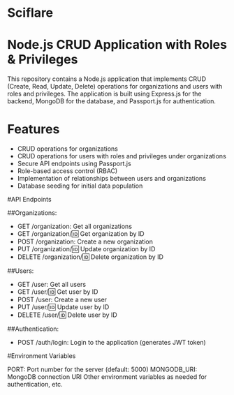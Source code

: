 # Sciflare
# Node.js CRUD Application with Roles & Privileges

This repository contains a Node.js application that implements CRUD (Create, Read, Update, Delete) operations for organizations and users with roles and privileges. The application is built using Express.js for the backend, MongoDB for the database, and Passport.js for authentication.

# Features

- CRUD operations for organizations
- CRUD operations for users with roles and privileges under organizations
- Secure API endpoints using Passport.js
- Role-based access control (RBAC)
- Implementation of relationships between users and organizations
- Database seeding for initial data population

#API Endpoints

##Organizations:

- GET /organization: Get all organizations
- GET /organization/:id: Get organization by ID
- POST /organization: Create a new organization
- PUT /organization/:id: Update organization by ID
- DELETE /organization/:id: Delete organization by ID

##Users:

- GET /user: Get all users
- GET /user/:id: Get user by ID
- POST /user: Create a new user
- PUT /user/:id: Update user by ID
- DELETE /user/:id: Delete user by ID
  
##Authentication:

- POST /auth/login: Login to the application (generates JWT token)
  
#Environment Variables

PORT: Port number for the server (default: 5000)
MONGODB_URI: MongoDB connection URI
Other environment variables as needed for authentication, etc.
